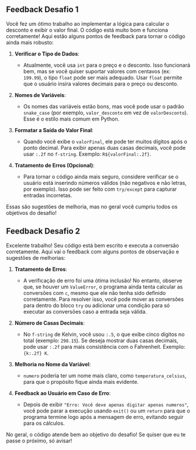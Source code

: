 ## Feedback Desafio 1
Você fez um ótimo trabalho ao implementar a lógica para calcular o desconto e exibir o valor final. O código está muito bom e funciona corretamente! Aqui estão alguns pontos de feedback para tornar o código ainda mais robusto:

1. **Verificar o Tipo de Dados**:
   - Atualmente, você usa `int` para o preço e o desconto. Isso funcionará bem, mas se você quiser suportar valores com centavos (ex: `199.99`), o tipo `float` pode ser mais adequado. Usar `float` permite que o usuário insira valores decimais para o preço ou desconto.

2. **Nomes de Variáveis**:
   - Os nomes das variáveis estão bons, mas você pode usar o padrão `snake_case` (por exemplo, `valor_desconto` em vez de `valorDesconto`). Esse é o estilo mais comum em Python.

3. **Formatar a Saída do Valor Final**:
   - Quando você exibe o `valorFinal`, ele pode ter muitos dígitos após o ponto decimal. Para exibir apenas duas casas decimais, você pode usar `:.2f` no `f-string`. Exemplo: `R${valorFinal:.2f}`.

4. **Tratamento de Erros (Opcional)**:
   - Para tornar o código ainda mais seguro, considere verificar se o usuário está inserindo números válidos (não negativos e não letras, por exemplo). Isso pode ser feito com `try/except` para capturar entradas incorretas.

Essas são sugestões de melhoria, mas no geral você cumpriu todos os objetivos do desafio!

## Feedback Desafio 2
Excelente trabalho! Seu código está bem escrito e executa a conversão corretamente. Aqui vai o feedback com alguns pontos de observação e sugestões de melhorias:

1. **Tratamento de Erros**:
   - A verificação de erro foi uma ótima inclusão! No entanto, observe que, se houver um `ValueError`, o programa ainda tenta calcular as conversões com `c`, mesmo que ele não tenha sido definido corretamente. Para resolver isso, você pode mover as conversões para dentro do bloco `try` ou adicionar uma condição para só executar as conversões caso a entrada seja válida.

2. **Número de Casas Decimais**:
   - No `f-string` de Kelvin, você usou `:.5`, o que exibe cinco dígitos no total (exemplo: `298.15`). Se deseja mostrar duas casas decimais, pode usar `:.2f` para mais consistência com o Fahrenheit. Exemplo: `{k:.2f} K`.

3. **Melhoria no Nome da Variável**:
   - `numero` poderia ter um nome mais claro, como `temperatura_celsius`, para que o propósito fique ainda mais evidente.

4. **Feedback ao Usuário em Caso de Erro**:
   - Depois de exibir `"Erro: Você deve apenas digitar apenas numeros"`, você pode parar a execução usando `exit()` ou um `return` para que o programa termine logo após a mensagem de erro, evitando seguir para os cálculos.

No geral, o código atende bem ao objetivo do desafio! Se quiser que eu te passe o próximo, só avisar!